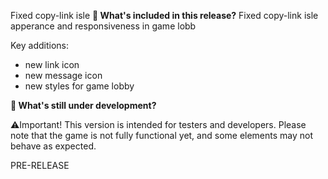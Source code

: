 Fixed copy-link isle
**🔧 What's included in this release?**
Fixed copy-link isle apperance and responsiveness in game lobb

Key additions: 
- new link icon
- new message icon
- new styles for game lobby

**🚧 What's still under development?**

⚠️Important! This version is intended for testers and developers. Please note that the game is not fully functional yet, and some elements may not behave as expected.

PRE-RELEASE
